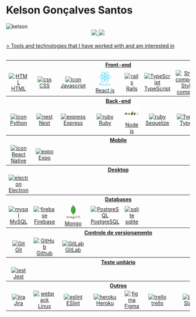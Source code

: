 # Kelson Gonçalves Santos

<div>
  <img src="https://res.cloudinary.com/dup3eggmc/image/upload/v1679665486/Full_7_wlpdag.gif" alt="kelson" />
</div>

<div align="center">
  <a href="https://github.com/kelson-gs">
  <img height="190em" src="https://github-readme-stats.vercel.app/api?username=kelson-gs&show_icons=true&theme=dracula&include_all_commits=true&count_private=true"/>
  <img height="190em" src="https://github-readme-stats.vercel.app/api/top-langs/?username=kelson-gs&layout=compact&langs_count=7&theme=dracula" />
</div>
  
<br>
> Tools and technologies that I have worked with and am interested in
<br>
<br>

<table align="center">
  <tr>
    <th colspan="8">Front-end</th>
  </tr>

  <tr>
    <td align="center"  width="96">
        <img src="https://skillicons.dev/icons?i=html" width="48" height="48" alt="HTML" />
      <br>HTML
    </td>
    <td align="center" width="96">
        <img src="https://skillicons.dev/icons?i=css" width="48" height="48" alt="css" />
      <br>CSS
    </td>
    <td align="center" width="96">
        <img src="https://techstack-generator.vercel.app/js-icon.svg" alt="icon" width="65" height="65" />
      <br>Javascript
    </td>
    <td align="center"  width="96">
      <a href="https://reactjs.org/" target="_blank"> <img src="https://raw.githubusercontent.com/devicons/devicon/master/icons/react/react-original-wordmark.svg" alt="react" width="40" height="40"/> </a> 
      <br>React js
    </td>
    <td align="center" width="96">
        <a href="#" target="_blank"> <img src="https://cdn.jsdelivr.net/gh/devicons/devicon/icons/rails/rails-plain.svg" alt="rails" width="40" height="40"/> </a>
      <br>Rails
    </td>
    <td align="center" width="96">
        <img src="https://upload.wikimedia.org/wikipedia/commons/thumb/4/4c/Typescript_logo_2020.svg/1200px-Typescript_logo_2020.svg.png" width="48" height="48" alt="TypeScript" />
      <br>TypeScript
    </td>
    <td align="center"  width="96">
     <img src="https://res.cloudinary.com/dup3eggmc/image/upload/v1679582282/Captura_de_tela_de_2023-03-23_11-36-56_pug8hs.png" alt="Styled-components" width="50" height="40"/> 
      <br>Styled-component
    </td>
    
  </tr>


  <tr>
    <th colspan="8">Back-end</th>
  </tr>
  <tr>
    <td align="center" width="96">
      <a href="#macropower-tech">
        <img src="https://techstack-generator.vercel.app/python-icon.svg" alt="icon" width="65" height="65" />
      </a>
      <br>Python
    </td>
    <td align="center" width="96">
        <img src="https://cdn.jsdelivr.net/gh/devicons/devicon/icons/nestjs/nestjs-plain.svg" width="48" height="48" alt="nest" />
      <br>Nest
    </td>
    <td align="center" width="96">
      <a href="https://expressjs.com" target="_blank"> <img src="https://cdn.jsdelivr.net/gh/devicons/devicon/icons/express/express-original-wordmark.svg" alt="express" width="40" height="40"/> </a>
      <br>Express
    </td>
    <td align="center" width="96">
        <img src="https://cdn.jsdelivr.net/gh/devicons/devicon/icons/ruby/ruby-original.svg" width="48" height="48" alt="ruby" />
      <br>Ruby
    </td>
    <td align="center"  width="96">
        <a href="https://nodejs.org" target="_blank"> <img src="https://raw.githubusercontent.com/devicons/devicon/master/icons/nodejs/nodejs-original-wordmark.svg" alt="nodejs" width="40" height="40"/> </a>
      <br>Node js
    </td>
    <td align="center" width="96">
        <img src="https://cdn.jsdelivr.net/gh/devicons/devicon/icons/sequelize/sequelize-original.svg" width="48" height="48" alt="ruby" />
       <br>Sequelize
    </td>
    <td align="center"  width="96">
      <img src="https://avatars.githubusercontent.com/u/20165699?s=200&v=4" alt="Typeorm" width="40" height="40"/> 
      <br>Typeorm
    </td>
      
  </tr>

  <tr>
    <th colspan="8">Mobile</th>
  </tr>
  <tr>
      <td align="center" width="96">
          <img src="https://cdn-icons-png.flaticon.com/512/3379/3379166.png" alt="icon" width="65" height="65" />
        <br>React Native
      </td>
      <td align="center"  width="96">
        <img src="https://play-lh.googleusercontent.com/algsmuhitlyCU_Yy3IU7-7KYIhCBwx5UJG4Bln-hygBjjlUVCiGo1y8W5JNqYm9WW3s" alt="expo" width="40" height="40"/> 
        <br>Expo
      </td>
  </tr>

  <tr>
    <th colspan="8">Desktop</th>
  </tr>
  <tr> 
      <td align="center" width="96">
          <a href="https://www.electronjs.org" target="_blank"> <img src="https://cdn.jsdelivr.net/gh/devicons/devicon/icons/electron/electron-original.svg" width="48" height="48" alt="electron" /> </a>
          <br>Electron
      </td>
  </tr>

  <tr>
    <th colspan="8">Databases</th>
  </tr>
  <tr>
    <td align="center" width="96">
        <img src="https://skillicons.dev/icons?i=mysql" width="48" height="48" alt="mysql" />
      <br>MySQL
    </td>
    <td align="center" width="96">
        <img src="https://cdn.jsdelivr.net/gh/devicons/devicon/icons/firebase/firebase-plain.svg" width="48" height="48" alt="firebase" />
      <br>Firebase
    </td>
    <td align="center" width="96">
      <a href="https://www.mongodb.com/" target="_blank"> <img src="https://raw.githubusercontent.com/devicons/devicon/master/icons/mongodb/mongodb-original-wordmark.svg" alt="mongodb" width="40" height="40"/> </a>
      <br>Mongo
    </td>
    <td align="center" width="96">
          <img src="https://skillicons.dev/icons?i=postgres" width="48" height="48" alt="PostgreSQL" />
        <br>PostgreSQL
    </td>
    <td align="center"  width="96">
          <img src="https://cdn.jsdelivr.net/gh/devicons/devicon/icons/sqlite/sqlite-original.svg" width="48" height="48" alt="sqlite" />
      <br>sqlite
    </td>
  </tr>

  <tr>
    <th colspan="8">Controle de versionamento</th>
  </tr>
  <tr>
    <td align="center" width="96">
        <a href="#git" >
          <img src="https://upload.wikimedia.org/wikipedia/commons/thumb/3/3f/Git_icon.svg/1200px-Git_icon.svg.png" width="48" height="48" alt="Git" />
        </a>
      <br>Git
    </td>
      <td align="center" width="96">
          <img src="https://user-images.githubusercontent.com/25181517/192108374-8da61ba1-99ec-41d7-80b8-fb2f7c0a4948.png" width="48" height="48" alt="GitHub" />
        <br>Github
      </td>
      <td align="center"  width="96">
          <img src="https://user-images.githubusercontent.com/25181517/192108376-c675d39b-90f6-4073-bde6-5a9291644657.png" width="48" height="48" alt="GitLab" />
        <br>GitLab
      </td>
  </tr>

  <tr>
    <th colspan="8">Teste unitário</th>
  </tr>
  <tr>
      <td align="center" width="96">
        <a href="#digitalocean">
          <img src="https://cdn.jsdelivr.net/gh/devicons/devicon/icons/jest/jest-plain.svg" width="48" height="48" alt="jest" />
        </a>
        <br>Jest
      </td>
  </tr>
  
  <tr>
    <th colspan="8">Outros</th>
  </tr>
  <tr>
    <td align="center" width="96">
      <a href="https://www.postgresql.org" target="_blank"> <img src="https://cdn.jsdelivr.net/gh/devicons/devicon/icons/jira/jira-original.svg" alt="jira" width="40" height="40"/> </a> 
      <br>Jira
    </td>
    <td align="center" width="96">
      <a href="#" target="_blank"> <img src="https://cdn.jsdelivr.net/gh/devicons/devicon/icons/linux/linux-original.svg" alt="webpack" width="40" height="40"/> </a> 
      <br>Linux
    </td>
    <td align="center"  width="96">
          <img src="https://cdn.jsdelivr.net/gh/devicons/devicon/icons/eslint/eslint-original.svg" width="48" height="48" alt="eslint" />
      <br>ESlint
    </td>
    <td align="center" width="96">
        <img src="https://cdn.jsdelivr.net/gh/devicons/devicon/icons/heroku/heroku-original.svg" width="48" height="48" alt="heroku" />
      <br>Heroku
    </td>
    <td align="center" width="96">
          <img src="https://cdn.jsdelivr.net/gh/devicons/devicon/icons/figma/figma-original.svg" width="48" height="48" alt="figma" />
        <br>Figma
    </td>
    <td align="center" width="96">
          <img src="https://cdn.jsdelivr.net/gh/devicons/devicon/icons/trello/trello-plain.svg" width="48" height="48" alt="trello" />
      <br>trello
    </td>
    <td align="center" width="96">
        <img src="https://cdn.jsdelivr.net/gh/devicons/devicon/icons/slack/slack-original.svg" alt="icon" width="65" height="65" />
      <br>Slack
    </td>
    <td align="center" width="96">
        <img src="https://techstack-generator.vercel.app/docker-icon.svg" alt="icon" width="65" height="65" />
      <br>Docker
    </td>
    <td align="center" width="96">
      <img src="https://e3ba6e8732e83984.cdn.gocache.net/uploads/image/file/479128/regular_runrun2-360-1.jpeg" alt="runrun it" width="40" height="30"/>
      <br>RunrunIt
    </td>
  </tr>
</table>
